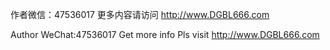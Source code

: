 作者微信：47536017 
更多内容请访问 http://www.DGBL666.com



Author WeChat:47536017
Get more info Pls visit http://www.DGBL666.com
